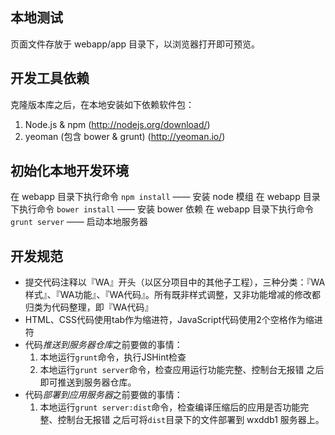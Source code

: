 ## 本地测试

页面文件存放于 webapp/app 目录下，以浏览器打开即可预览。

## 开发工具依赖

克隆版本库之后，在本地安装如下依赖软件包：

1. Node.js & npm (http://nodejs.org/download/)
2. yeoman (包含 bower & grunt) (http://yeoman.io/)

## 初始化本地开发环境

在 webapp 目录下执行命令 `npm install` —— 安装 node 模组
在 webapp 目录下执行命令 `bower install` —— 安装 bower 依赖
在 webapp 目录下执行命令 `grunt server` —— 启动本地服务器

## 开发规范

- 提交代码注释以『WA』开头（以区分项目中的其他子工程），三种分类：『WA样式』、『WA功能』、『WA代码』。所有既非样式调整，又非功能增减的修改都归类为代码整理，即『WA代码』
- HTML、CSS代码使用tab作为缩进符，JavaScript代码使用2个空格作为缩进符
- 代码*推送到服务器仓库*之前要做的事情：
  1. 本地运行`grunt`命令，执行JSHint检查
  2. 本地运行`grunt server`命令，检查应用运行功能完整、控制台无报错
  之后即可推送到服务器仓库。
- 代码*部署到应用服务器*之前要做的事情：
  1. 本地运行`grunt server:dist`命令，检查编译压缩后的应用是否功能完整、控制台无报错
  之后可将`dist`目录下的文件部署到 wxddb1 服务器上。
